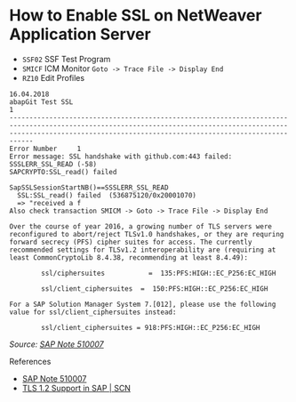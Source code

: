 # How to Enable SSL on NetWeaver Application Server

- `SSF02` SSF Test Program
- `SMICF` ICM Monitor `Goto -> Trace File -> Display End`
- `RZ10` Edit Profiles

```
16.04.2018                                                                                           abapGit Test SSL                                                                                                  1
------------------------------------------------------------------------------------------------------------------------------------------------------------------------------------------------------------------------
Error Number     1
Error message: SSL handshake with github.com:443 failed: SSSLERR_SSL_READ (-58)
SAPCRYPTO:SSL_read() failed

SapSSLSessionStartNB()==SSSLERR_SSL_READ
  SSL:SSL_read() failed  (536875120/0x20001070)
  => "received a f
Also check transaction SMICM -> Goto -> Trace File -> Display End
```

```
Over the course of year 2016, a growing number of TLS servers were reconfigured to abort/reject TLSv1.0 handshakes, or they are requring forward secrecy (PFS) cipher suites for access. The currently recommended settings for TLSv1.2 interoperability are (requiring at least CommonCryptoLib 8.4.38, recommending at least 8.4.49):

        ssl/ciphersuites           =  135:PFS:HIGH::EC_P256:EC_HIGH
 
        ssl/client_ciphersuites  =  150:PFS:HIGH::EC_P256:EC_HIGH
 
For a SAP Solution Manager System 7.[012], please use the following value for ssl/client_ciphersuites instead:

        ssl/client_ciphersuites = 918:PFS:HIGH::EC_P256:EC_HIGH
```
*Source: [SAP Note 510007](https://launchpad.support.sap.com/#/notes/510007)*

References

- [SAP Note 510007](https://launchpad.support.sap.com/#/notes/510007)
- [TLS 1.2 Support in SAP | SCN](https://archive.sap.com/discussions/thread/3751351)
